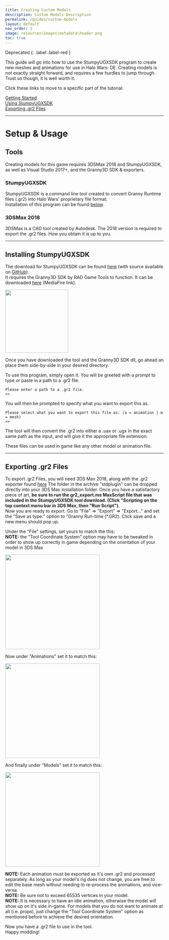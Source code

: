 ```yaml
---
title: Creating Custom Models
description: Custom Models Description
permalink: /guides/custom-models
layout: default
nav_order: 3
image: resources\images\metadata\header.png
toc: true
---
```


Deprecated
{: .label .label-red }

This guide will go into how to use the StumpyUGXSDK program to create new meshes and animations for use in Halo Wars: DE.
Creating models is not exactly straight forward, and requires a few hurdles to jump through. Trust us though, it is well worth it.

Click these links to move to a specific part of the tutorial:

[Getting Started](#GettingStarted)<br>
[Using StumpyUGXSDK](#UGXSDKInstallation)<br>
[Exporting .gr2 Files](#GR2Export)<br>

***

<a name="GettingStarted"></a>
# Setup & Usage

## Tools
Creating models for this game requires 3DSMax 2018 and StumpyUGXSDK, as well as Visual Studio 2017+, and the Granny3D SDK & exporters.

### StumpyUGXSDK
StumpyUGXSDK is a command line tool created to convert Granny Runtime files (.gr2) into Halo Wars' proprietary file format.<br>
Installation of this program can be found [below](#UGXSDKInstallation).<br>

### 3DSMax 2018
3DSMax is a CAD tool created by Autodesk. The 2018 version is required to export the .gr2 files. How you obtain it is up to you.<br>


***
<a name="UGXSDKInstallation"></a>
## Installing StumpyUGXSDK
The download for StumpyUGXSDK can be found [here](https://github.com/HaloWarsModding/StumpyUGXSDK/releases/download/1.0.0/StumpyUGXSDK.exe) (with source available on [GitHub](https://github.com/HaloWarsModding/StumpyUGXSDK)).<br>
It requires the Granny3D SDK by RAD Game Tools to function. It can be downloaded [here](https://www.mediafire.com/file/5pwpeiozx7tvja3/granny2_x64.dll/file) (MediaFire link).<br>

<img width="200" height="auto" src="https://github.com/HaloWarsModding/HaloWarsModding.github.io/blob/master/assets/images/stumpyugxsdk.png?raw=true">

Once you have downloaded the tool and the Granny3D SDK dll, go ahead an place them side-by-side in your desired directory.<br>

To use this program, simply open it. You will be greeted with a prompt to type or paste in a path to a .gr2 file.
```
Please enter a path to a .gr2 file.
>>
```
You will then be prompted to specify what you want to export this as.
```
Please select what you want to export this file as: (a = animation | m = mesh)
>>
```
The tool will then convert the .gr2 into either a .uax or .ugx in the exact same path as the input, and will give it the appropriate file extension.

These files can be used in game like any other model or animation file.


***
<a name="GR2Export"></a>
## Exporting .gr2 Files

To export .gr2 Files, you will need 3DS Max 2018, along with the .gr2 exporter found [here](https://www.mediafire.com/file/rgn93ruk7p00low/3dsmax2018gr2exporter.rar/file) The folder in the archive "stdplugin" can be dropped directly into your 3DS Max installation folder. Once you have a satisfactory piece of art, **be sure to run the gr2_export.ms MaxScript file that was included in the StumpyUGXSDK tool download.
(Click "Scripting on the top context menu bar in 3DS Max, then "Run Script").**<br>
Now you are ready to export. Go to "File" => "Export" => "Export..." and set the "Save as type:" option to "Granny Run-time (\*.GR2). Click save and a new menu should pop up.

Under the "File" settings, set yours to match the this:<br>
**NOTE:** the "Tool Coordinate System" option may have to be tweaked in order to show up correctly in game depending on the orientation of your model in 3DS Max

<img width="300" height="auto" src="https://github.com/HaloWarsModding/HaloWarsModding.github.io/blob/master/assets/images/gr2expfile.png?raw=true">

Now under "Animations" set it to match this:

<img width="300" height="auto" src="https://github.com/HaloWarsModding/HaloWarsModding.github.io/blob/master/assets/images/gr2expanim.png?raw=true">

And finally under "Models" set it to match this:

<img width="300" height="auto" src="https://github.com/HaloWarsModding/HaloWarsModding.github.io/blob/master/assets/images/gr2expmodel.png?raw=true">

**NOTE:** Each animation must be exported as it's own .gr2 and processed separately. As long as your model's rig does not change, you are free to edit the base mesh without needing to re-process the animations, and vice-versa.<br>
**NOTE:** Be sure not to exceed 65535 vertices in your model.<br>
**NOTE:** It is necessary to have an idle animation, otherwise the model will show up on it's side in-game. For models that you do not want to animate at all (i.e. props), just change the "Tool Coordinate System" option as mentioned before to achieve the desired orientation.

Now you have a .gr2 file to use in the tool.<br>
Happy modding!